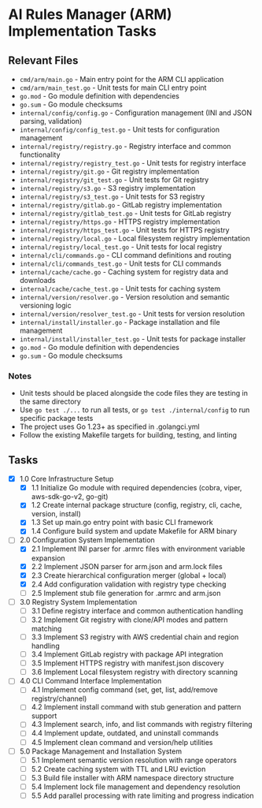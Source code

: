 # AI Rules Manager (ARM) Implementation Tasks

## Relevant Files

- `cmd/arm/main.go` - Main entry point for the ARM CLI application
- `cmd/arm/main_test.go` - Unit tests for main CLI entry point
- `go.mod` - Go module definition with dependencies
- `go.sum` - Go module checksums
- `internal/config/config.go` - Configuration management (INI and JSON parsing, validation)
- `internal/config/config_test.go` - Unit tests for configuration management
- `internal/registry/registry.go` - Registry interface and common functionality
- `internal/registry/registry_test.go` - Unit tests for registry interface
- `internal/registry/git.go` - Git registry implementation
- `internal/registry/git_test.go` - Unit tests for Git registry
- `internal/registry/s3.go` - S3 registry implementation
- `internal/registry/s3_test.go` - Unit tests for S3 registry
- `internal/registry/gitlab.go` - GitLab registry implementation
- `internal/registry/gitlab_test.go` - Unit tests for GitLab registry
- `internal/registry/https.go` - HTTPS registry implementation
- `internal/registry/https_test.go` - Unit tests for HTTPS registry
- `internal/registry/local.go` - Local filesystem registry implementation
- `internal/registry/local_test.go` - Unit tests for local registry
- `internal/cli/commands.go` - CLI command definitions and routing
- `internal/cli/commands_test.go` - Unit tests for CLI commands
- `internal/cache/cache.go` - Caching system for registry data and downloads
- `internal/cache/cache_test.go` - Unit tests for caching system
- `internal/version/resolver.go` - Version resolution and semantic versioning logic
- `internal/version/resolver_test.go` - Unit tests for version resolution
- `internal/install/installer.go` - Package installation and file management
- `internal/install/installer_test.go` - Unit tests for package installer
- `go.mod` - Go module definition with dependencies
- `go.sum` - Go module checksums

### Notes

- Unit tests should be placed alongside the code files they are testing in the same directory
- Use `go test ./...` to run all tests, or `go test ./internal/config` to run specific package tests
- The project uses Go 1.23+ as specified in .golangci.yml
- Follow the existing Makefile targets for building, testing, and linting

## Tasks

- [x] 1.0 Core Infrastructure Setup
  - [x] 1.1 Initialize Go module with required dependencies (cobra, viper, aws-sdk-go-v2, go-git)
  - [x] 1.2 Create internal package structure (config, registry, cli, cache, version, install)
  - [x] 1.3 Set up main.go entry point with basic CLI framework
  - [x] 1.4 Configure build system and update Makefile for ARM binary
- [ ] 2.0 Configuration System Implementation
  - [x] 2.1 Implement INI parser for .armrc files with environment variable expansion
  - [x] 2.2 Implement JSON parser for arm.json and arm.lock files
  - [x] 2.3 Create hierarchical configuration merger (global + local)
  - [x] 2.4 Add configuration validation with registry type checking
  - [ ] 2.5 Implement stub file generation for .armrc and arm.json
- [ ] 3.0 Registry System Implementation
  - [ ] 3.1 Define registry interface and common authentication handling
  - [ ] 3.2 Implement Git registry with clone/API modes and pattern matching
  - [ ] 3.3 Implement S3 registry with AWS credential chain and region handling
  - [ ] 3.4 Implement GitLab registry with package API integration
  - [ ] 3.5 Implement HTTPS registry with manifest.json discovery
  - [ ] 3.6 Implement Local filesystem registry with directory scanning
- [ ] 4.0 CLI Command Interface Implementation
  - [ ] 4.1 Implement config command (set, get, list, add/remove registry/channel)
  - [ ] 4.2 Implement install command with stub generation and pattern support
  - [ ] 4.3 Implement search, info, and list commands with registry filtering
  - [ ] 4.4 Implement update, outdated, and uninstall commands
  - [ ] 4.5 Implement clean command and version/help utilities
- [ ] 5.0 Package Management and Installation System
  - [ ] 5.1 Implement semantic version resolution with range operators
  - [ ] 5.2 Create caching system with TTL and LRU eviction
  - [ ] 5.3 Build file installer with ARM namespace directory structure
  - [ ] 5.4 Implement lock file management and dependency resolution
  - [ ] 5.5 Add parallel processing with rate limiting and progress indication
